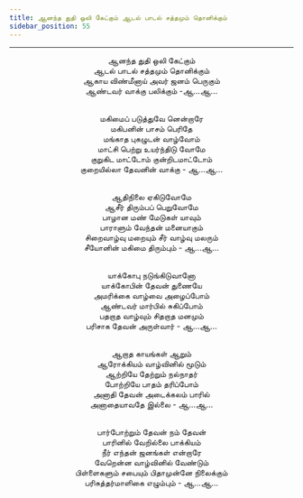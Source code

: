 ```yaml
---
title: ஆனந்த துதி ஒலி கேட்கும் ஆடல் பாடல் சத்தமும் தொனிக்கும்
sidebar_position: 55
---
```


---
<center>
ஆனந்த துதி ஒலி கேட்கும்<br/>
ஆடல் பாடல் சத்தமும் தொனிக்கும்<br/>
ஆகாய விண்மீனாய் அவர் ஜனம் பெருகும்<br/>
ஆண்டவர் வாக்கு பலிக்கும்            -ஆ...ஆ...<br/><br/>

மகிமைப் படுத்துவே னென்றாரே<br/>
மகிபனின் பாசம் பெரிதே<br/>
மங்காத புகழுடன் வாழ்வோம்<br/>
மாட்சி பெற்று உயர்ந்திடு வோமே<br/>
குறுகிட மாட்டோம் குன்றிடமாட்டோம்<br/>
குறையில்லா தேவனின் வாக்கு                - ஆ...ஆ...<br/><br/>

ஆதிநிலை ஏகிடுவோமே<br/>
ஆசீர் திரும்பப் பெறுவோமே<br/>
பாழான மண் மேடுகள் யாவும்<br/>
பாராளும் வேந்தன் மனையாகும்<br/>
சிறைவாழ்வு மறையும் சீர் வாழ்வு மலரும்<br/>
சீயோனின் மகிமை திரும்பும்                - ஆ...ஆ...<br/><br/>

யாக்கோபு நடுங்கிடுவானோ<br/>
யாக்கோபின் தேவன் துணையே<br/>
அமரிக்கை வாழ்வை அழைப்போம்<br/>
ஆண்டவர் மார்பில் சுகிப்போம்<br/>
பதறாத வாழ்வும் சிதறாத மனமும்<br/>
பரிசாக தேவன் அருள்வார்                - ஆ...ஆ...<br/><br/>

ஆறாத காயங்கள் ஆறும்<br/>
ஆரோக்கியம் வாழ்வினில் மூடும்<br/>
ஆற்றியே தேற்றும் நல்நாதர்<br/>
போற்றியே பாதம் தரிப்போம்<br/>
அனாதி தேவன் அடைக்கலம் பாரில்<br/>
அனாதையாவதே இல்லை                - ஆ...ஆ...<br/><br/>

பார்போற்றும் தேவன் நம் தேவன்<br/>
பாரினில் வேறில்லை பாக்கியம்<br/>
நீர் எந்தன் ஜனங்கள் என்றாரே<br/>
வேறென்ன வாழ்வினில் வேண்டும்<br/>
பிள்ளைகளும் சபையும் பிதாமுன்னே நிலைக்கும்<br/>
பரிசுத்தர்மாளிகை எழும்பும்                - ஆ...ஆ...
</center>